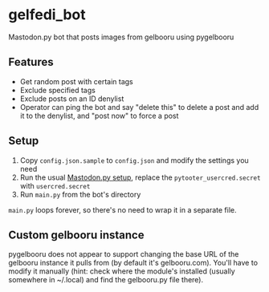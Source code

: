 # gelfedi_bot

Mastodon.py bot that posts images from gelbooru using pygelbooru

## Features

- Get random post with certain tags
- Exclude specified tags
- Exclude posts on an ID denylist
- Operator can ping the bot and say "delete this" to delete a post and add it to the denylist, and "post now" to force a post

## Setup

1. Copy ``config.json.sample`` to ``config.json`` and modify the settings you need
2. Run the usual [Mastodon.py setup](https://mastodonpy.readthedocs.io/en/stable), replace the ``pytooter_usercred.secret`` with ``usercred.secret``
3. Run ``main.py`` from the bot's directory

``main.py`` loops forever, so there's no need to wrap it in a separate file.

## Custom gelbooru instance

pygelbooru does not appear to support changing the base URL of the gelbooru instance it pulls from (by default it's gelbooru.com). You'll have to modify it manually (hint: check where the module's installed (usually somewhere in ~/.local) and find the gelbooru.py file there).
